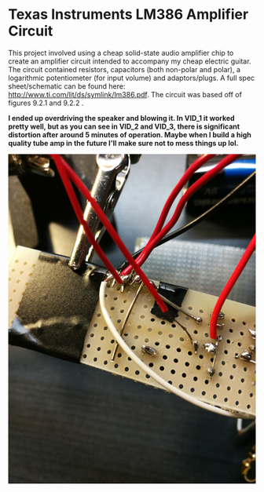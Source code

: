 # Texas Instruments LM386 Amplifier Circuit

This project involved using a cheap solid-state audio amplifier chip to create an amplifier circuit intended to accompany my cheap electric guitar. The circuit contained resistors, capacitors (both non-polar and polar), a logarithmic potentiometer (for input volume) and adaptors/plugs. A full spec sheet/schematic can be found here: http://www.ti.com/lit/ds/symlink/lm386.pdf. The circuit was based off of figures 9.2.1 and 9.2.2 .

**I ended up overdriving the speaker and blowing it. In VID_1 it worked pretty well, but as you can see in VID_2 and VID_3, there is significant distortion after around 5 minutes of operation. Maybe when I build a high quality tube amp in the future I'll make sure not to mess things up lol.**

![Look at those exposed leads!](https://github.com/alainlou/HardwareProjects/blob/master/LM386%20Amp%20Circuit/IMG_1.jpg)
